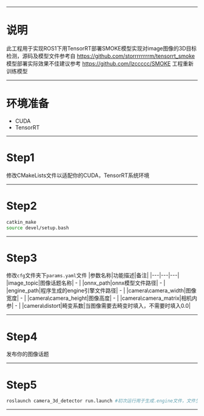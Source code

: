 ***
# 说明
此工程用于实现ROS1下用TensorRT部署SMOKE模型实现对image图像的3D目标检测，源码及模型文件参考自 https://github.com/storrrrrrrrm/tensorrt_smoke <br>
模型部署实际效果不佳建议参考 https://github.com/lzccccc/SMOKE 工程重新训练模型
***
# 环境准备
* CUDA
* TensorRT
***
# Step1
修改CMakeLists文件以适配你的CUDA，TensorRT系统环境
***
# Step2
```bash
catkin_make
source devel/setup.bash
```
***
# Step3
修改`cfg`文件夹下`params.yaml`文件
|参数名称|功能描述|备注|
|---|---|---|
|image_topic|图像话题名称| - |
|onnx_path|onnx模型文件路径| - |
|engine_path|程序生成的engine引擎文件路径| - |
|camera\camera_width|图像宽度| - |
|camera\camera_height|图像高度| - |
|camera\camera_matrix|相机内参| - |
|camera\distort|畸变系数|当图像需要去畸变时填入，不需要时填入0.0|
***
# Step4
发布你的图像话题
***
# Step5
```bash
roslaunch camera_3d_detector run.launch #初次运行用于生成.engine文件，文件生成后需关闭程序再次运行才可进行模型推理
```
***
